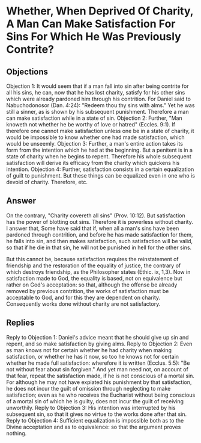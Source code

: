 # Whether, When Deprived Of Charity, A Man Can Make Satisfaction For Sins For Which He Was Previously Contrite?
## Objections
Objection 1: It would seem that if a man fall into sin after being contrite for all his sins, he can, now that he has lost charity, satisfy for his other sins which were already pardoned him through his contrition. For Daniel said to Nabuchodonosor (Dan. 4:24): "Redeem thou thy sins with alms." Yet he was still a sinner, as is shown by his subsequent punishment. Therefore a man can make satisfaction while in a state of sin.
Objection 2: Further, "Man knoweth not whether he be worthy of love or hatred" (Eccles. 9:1). If therefore one cannot make satisfaction unless one be in a state of charity, it would be impossible to know whether one had made satisfaction, which would be unseemly.
Objection 3: Further, a man's entire action takes its form from the intention which he had at the beginning. But a penitent is in a state of charity when he begins to repent. Therefore his whole subsequent satisfaction will derive its efficacy from the charity which quickens his intention.
Objection 4: Further, satisfaction consists in a certain equalization of guilt to punishment. But these things can be equalized even in one who is devoid of charity. Therefore, etc.
## Answer
On the contrary, "Charity covereth all sins" (Prov. 10:12). But satisfaction has the power of blotting out sins. Therefore it is powerless without charity.
I answer that, Some have said that if, when all a man's sins have been pardoned through contrition, and before he has made satisfaction for them, he falls into sin, and then makes satisfaction, such satisfaction will be valid, so that if he die in that sin, he will not be punished in hell for the other sins.

But this cannot be, because satisfaction requires the reinstatement of friendship and the restoration of the equality of justice, the contrary of which destroys friendship, as the Philosopher states (Ethic. ix, 1,3). Now in satisfaction made to God, the equality is based, not on equivalence but rather on God's acceptation: so that, although the offense be already removed by previous contrition, the works of satisfaction must be acceptable to God, and for this they are dependent on charity. Consequently works done without charity are not satisfactory.
## Replies
Reply to Objection 1: Daniel's advice meant that he should give up sin and repent, and so make satisfaction by giving alms.
Reply to Objection 2: Even as man knows not for certain whether he had charity when making satisfaction, or whether he has it now, so too he knows not for certain whether he made full satisfaction: wherefore it is written (Ecclus. 5:5): "Be not without fear about sin forgiven." And yet man need not, on account of that fear, repeat the satisfaction made, if he is not conscious of a mortal sin. For although he may not have expiated his punishment by that satisfaction, he does not incur the guilt of omission through neglecting to make satisfaction; even as he who receives the Eucharist without being conscious of a mortal sin of which he is guilty, does not incur the guilt of receiving unworthily.
Reply to Objection 3: His intention was interrupted by his subsequent sin, so that it gives no virtue to the works done after that sin.
Reply to Objection 4: Sufficient equalization is impossible both as to the Divine acceptation and as to equivalence: so that the argument proves nothing.